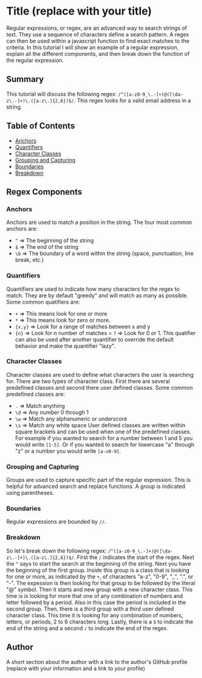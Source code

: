 # Title (replace with your title)

Regular expressions, or regex, are an advanced way to search strings of text. They use a sequence of characters define a search pattern. A regex can then be used within a javascript function to find exact matches to the criteria. In this tutorial I will show an example of a regular expression, explain all the different components, and then break down the function of the regular expression.

## Summary

This tutorial will discuss the following regex: `/^([a-z0-9_\.-]+)@([\da-z\.-]+)\.([a-z\.]{2,6})$/`. This regex looks for a valid email address in a string.

## Table of Contents

- [Anchors](#anchors)
- [Quantifiers](#quantifiers)
- [Character Classes](#character-classes)
- [Grouping and Capturing](#grouping-and-capturing)
- [Boundaries](#boundaries)
- [Breakdown](#breakdown)

## Regex Components

### Anchors
Anchors are used to match a position in the string. The four most common anchors are:
- `^` => The beginning of the string
- `$` => The end of the string
- `\b` => The boundary of a word within the string (space, punctuation, line break, etc.)

### Quantifiers
Quantifiers are used to indicate how many characters for the regex to match. They are by default "greedy" and will match as many as possible. Some common quatifiers are:
- `+` => This means look for one or more
- `*` => This means look for zero or more. 
- `{x,y}` => Look for a range of matches between x and y
- `{n}` => Look for n number of matches
= `?` => Look for 0 or 1. This quatifier can also be used after another quantifier to override the default behavior and make the quantifier "lazy".

### Character Classes
Character classes are used to define what characters the user is searching for. There are two types of character class. First there are several predefined classes and second there user defined classes.
Some common predefined classes are:
- `.` => Match anything
- `\d` => Any number 0 through 1
- `\w` => Match any alphanumeric or underscore
- `\s` => Match any white space
User defined classes are written within square brackets and can be used when one of the predefined classes. For example if you wanted to search for a number between 1 and 5 you would write `[1-5]`. Or if you wanted to search for lowercase "a" through "z" or a number you would write `[a-x0-9]`.

### Grouping and Capturing
Groups are used to capture specific part of the regular expression. This is helpful for advanced search and replace functions. A group is indicated using parentheses.

### Boundaries
Regular expressions are bounded by `//`.

### Breakdown
So let's break down the following regex: `/^([a-z0-9_\.-]+)@([\da-z\.-]+)\.([a-z\.]{2,6})$/`.
First the `/` indicates the start of the regex. Next the `^` says to start the search at the beginning of the string. Next you have the beginning of the first group. Inside this group is a class that is looking for one or more, as indicated by the `+`, of characters "a-z", "0-9", "_", ".", or "-". The expession is then looking for that group to be followed by the literal "@" symbol. Then it starts and new group with a new character class. This time is is looking for more that one of any combination of numbers and letter followed by a period. Also in this case the period is included in the second group. Then, there is a third group with a third user defined character class. This time it is looking for any combination of numbers, letters, or periods, 2 to 6 characters long. Lastly, there is a `$` to indicate the end of the string and a second `/` to indicate the end of the regex.

## Author

A short section about the author with a link to the author's GitHub profile (replace with your information and a link to your profile)
